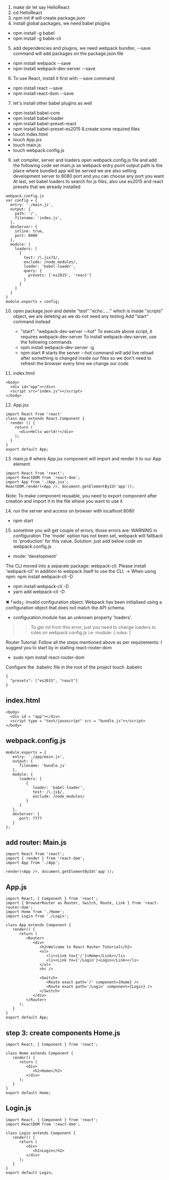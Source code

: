 1. make dir let say HelloReact
2. cd HelloReact
3. npm init # will create package.json
4. install global packages, we need babel plugins
* npm install -g babel
* npm install -g bable-cli
5. add dependencies and plugins, we need webpack bundler, --save command will
   add packages on the package.json file
* npm install webpack --save
* npm install webpack-dev-server --save
6. To use React, install it first with --save command
* npm install react --save
* npm install react-dom --save
7. let's install other babel plugins as well
* npm install babel-core
* npm install babel-loader
* npm install babel-preset-react
* npm install babel-preset-es2015
8.create some required files
* touch index.html
* touch App.jsx
* touch main.js
* touch webpack.config.js
9. set compiler, server and loaders
open webpack.config.js file and add the following code
set main.js as webpack entry point
output path is the place where bundled app will be served
we are also setting development server to 8080 port and you can choose any port
you want
At last, set babel loaders to search for js files, also use es2015 and react
presets that we already installed

```
webpack.config.js
var config = {
  entry: './main.js',
  output: {
    path: '/',
    filename: 'index.js',
  },
  devServer: {
    inline: true,
    port: 8080
  },
  module: {
    loaders: [
      {
        test: /\.jsx?$/,
        exclude: /node_modules/,
        loader: 'babel-loader',
        query: {
          presets: ['es2015', 'react']
        }
      }
    ]
  }
}
module.exports = config;
```

10. open package.json and delete "test":"echo......" which is inside "scripts"
    object, we are deleting as we do not need any testing
    Add "start" command instead
     * "start": "webpack-dev-server --hot"
    To execute above script, it requires webpack-dev-server
    To install webpack-dev-server, use the following commands
    * npm install webpack-dev-server -g
    * npm start # starts the server
    --hot command will add live reload after something is changed inside our
files so we don't need to refresh the browser every time we change our code

11. index.html
```
<body>
  <div id="app"></div>
  <script src="index.js"></script>
</body>
```

12. App.jsx
```
import React from 'react'
class App extends React.Component {
  render () {
    return (
      <div>Hello world!!</div> 
    );
  }
}
export default App;
```

13. main.js # where App.jsx component will import and render it to our App
    element
```
import React from 'react';
import ReactDOM from 'react-dom';
import App from './App.jsx';
ReactDOM.render(<App />, document.getElementById('app'));
```

Note: To make component reusable, you need to export component after creation
and import it in the file where you want to use it

14. run the server and access on browser with localhost:8080
* npm start

15. sometime you will get couple of errors, those errors are:
WARNING in configuration
The 'mode' option has not been set, webpack will fallback to 'production' for this value.
Solution: just add below code on webpack.config.js
* mode: 'development'

The CLI moved into a separate package: webpack-cli.
Please install 'webpack-cli' in addition to webpack itself to use the CLI.
-> When using npm: npm install webpack-cli -D
* npm install webpack-cli -D
* yarn add webpack-cli -D

✖ ｢wds｣: Invalid configuration object. Webpack has been initialised using a configuration object that does not match the API schema.
 - configuration.module has an unknown property 'loaders'.
 >> To get rid from this error, just you need to change loaders to rules on webpack.config.js
 i.e: module: {
      rules: [

Router Tutorial:
Follow all the steps mentioned above as per requirements:
I suggest you to start by in stalling react-router-dom
* sudo npm install react-router-dom

Configure the .babelrc file in the root of the project
touch .babelrc
```
{
  "presets": ["es2015", "react"]
}
```

index.html
------------
```
<body>
  <div id = "app"></div>
  <script type = "text/javascript" src = "bundle.js"></script>
</body>
```

webpack.config.js
-------------------
```
module.exports = {
   entry: './app/main.js',
   output: {
      filename: 'bundle.js'
   },
   module: {
      loaders: [
         {
            loader: 'babel-loader',
            test: /\.js$/,
            exclude: /node_modules/
         }
      ]
   },
   devServer: {
      port: 7777
   }
};
```

add router:
Main.js
--------
```
import React from 'react';
import { render } from 'react-dom';
import App from './App';

render(<App />, document.getElementById('app'));
```

App.js
-------
```
import React, { Component } from 'react';
import { BrowserRouter as Router, Switch, Route, Link } from 'react-router-dom';
import Home from './Home';
import Login from './Login';

class App extends Component {
   render() {
      return (
         <Router>
            <div>
               <h2>Welcome to React Router Tutorial</h2>
               <ul>
                  <li><Link to={'/'}>Home</Link></li>
                  <li><Link to={'/Login'}>Login</Link></li>
               </ul>
               <hr />
               
               <Switch>
                  <Route exact path='/' component={Home} />
                  <Route exact path='/Login' component={Login} />
               </Switch>
            </div>
         </Router>
      );
   }
}
export default App;
```

step 3: create components
Home.js
--------
```
import React, { Component } from 'react';

class Home extends Component {
   render() {
      return (
         <div>
            <h2>Home</h2>
         </div>
      );
   }
}
export default Home;
```

Login.js
---------
```
import React, { Component } from 'react';
import ReactDOM from 'react-dom';

class Login extends Component {
   render() {
      return (
         <div>
            <h2>Login</h2>
         </div>
      );
   }
}
export default Login;
```
